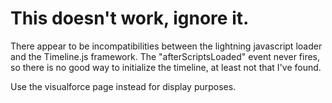 # This doesn't work, ignore it.

There appear to be incompatibilities between the lightning javascript loader and the Timeline.js framework. The "afterScriptsLoaded" event never fires, so there is no good way to initialize the timeline, at least not that I've found.

Use the visualforce page instead for display purposes. 